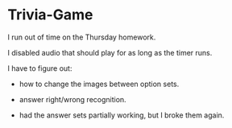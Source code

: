 # Trivia-Game

I run out of time on the Thursday homework.

I disabled audio that should play for as long as the timer runs.

I have to figure out:
- how to change the images between option sets.
<!-- - why the first set of options doesn't show up. -->
<!-- - how to generate a single set of options and wipe out the old choices. -->
<!-- - how to advance the index of choices to the next set. -->
- answer right/wrong recognition.

- had the answer sets partially working, but I broke them again.
